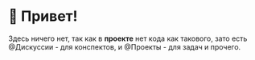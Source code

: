 # :wave: Привет!
Здесь ничего нет, так как в **проекте** нет кода как такового, зато есть @Дискуссии - для конспектов, и @Проекты - для задач и прочего.
